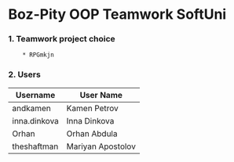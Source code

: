 # Boz-Pity OOP Teamwork SoftUni

### 1. Teamwork project choice
		* RPGmkjn
### 2. Users

| Username  | User Name |
| ------------- | ------------- |
| andkamen  | Kamen Petrov  |
| inna.dinkova  | Inna Dinkova  |
| Orhan | Orhan Abdula |
| theshaftman | Mariyan Apostolov |
